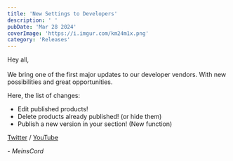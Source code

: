 ```yaml
---
title: 'New Settings to Developers'
description: ' '
pubDate: 'Mar 28 2024'
coverImage: 'https://i.imgur.com/km24m1x.png'
category: 'Releases'
---
```


Hey all,<br /><br />
We bring one of the first major updates to our developer vendors. With new possibilities and great opportunities.

Here, the list of changes:

- Edit published products!
- Delete products already published! (or hide them)
- Publish a new version in your section! (New function)

[Twitter](https://twitter.com/meinscord) / [YouTube](https://youtube.com/@meinscord)

*- MeinsCord*
